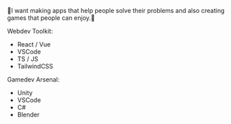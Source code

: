 🌟I want making apps that help people solve their problems and also creating games that people can enjoy.🌟

Webdev Toolkit:

- React / Vue
- VSCode
- TS / JS
- TailwindCSS

Gamedev Arsenal:

- Unity
- VSCode
- C#
- Blender
